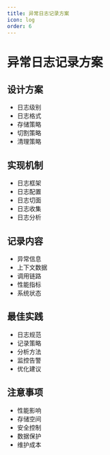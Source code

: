 ```yaml
---
title: 异常日志记录方案
icon: log
order: 6
---
```


# 异常日志记录方案

## 设计方案
- 日志级别
- 日志格式
- 存储策略
- 切割策略
- 清理策略

## 实现机制
- 日志框架
- 日志配置
- 日志切面
- 日志收集
- 日志分析

## 记录内容
- 异常信息
- 上下文数据
- 调用链路
- 性能指标
- 系统状态

## 最佳实践
- 日志规范
- 记录策略
- 分析方法
- 监控告警
- 优化建议

## 注意事项
- 性能影响
- 存储空间
- 安全控制
- 数据保护
- 维护成本
